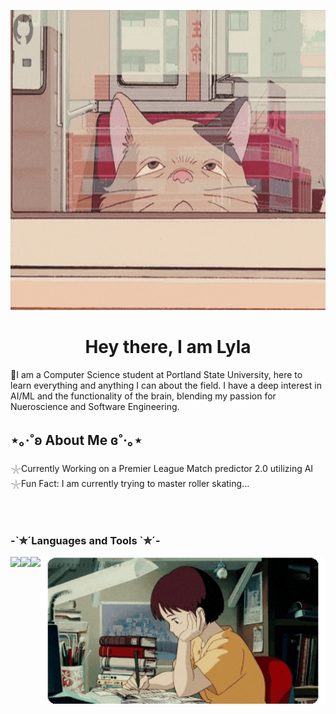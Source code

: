<!-- MasterHead -->
<p align="center">
    <img src="https://github.com/lylashukur/lylashukur/blob/main/Full%20time%20coder...%20part-time%20hobby%20hoarder!.gif" alt="GitHub Banner" style="width:1100px; height:480px;"/>
</p>

<h1 align="center"> Hey there, I am Lyla </h1>


<p> 🌱I am a Computer Science student at Portland State University, here to learn everything and anything I can about the field. I have a deep interest in AI/ML and the functionality of the brain, blending my passion for Nueroscience and Software Engineering.</p>

<h2>⋆｡‧˚ʚ About Me ɞ˚‧｡⋆</h2>

<p>𓇼Currently Working on a Premier League Match predictor 2.0 utilizing AI <br/>
𓇼Fun Fact: I am currently trying to master roller skating... <br/></p>


<br/>
<br/>
<h3 align="left">-`✮´Languages and Tools `✮´-</h3>

<div align="left" style="display: flex;">
  <!--<a href="https://skillicons.dev">-->
    <img src="https://skillicons.dev/icons?i=git,cpp,discord,github,gitlab,sklearn"/><br/>
    <img src="https://skillicons.dev/icons?i=vim,postgres,py,linux"/>
    <img src="https://skillicons.dev/icons?i=html, vscode,blender,postgres,latex,css"/>
    <div align="right">
        <img src="https://github.com/lylashukur/lylashukur/blob/main/Untitled%20design.gif" alt= "Study Gif" style="width:500px; top:800px;">
    </div>
</div>



<!--
    
![C++](https://img.shields.io/badge/c++-%2300599C.svg?style=for-the-badge&logo=c%2B%2B&logoColor=white)
![AssemblyScript](https://img.shields.io/badge/assembly%20script-%23000000.svg?style=for-the-badge&logo=assemblyscript&logoColor=white)
![C](https://img.shields.io/badge/c-%2300599C.svg?style=for-the-badge&logo=c&logoColor=white)
![HTML5](https://img.shields.io/badge/html5-%23E34F26.svg?style=for-the-badge&logo=html5&logoColor=white)
![Python](https://img.shields.io/badge/python-3670A0?style=for-the-badge&logo=python&logoColor=ffdd54)</div>-->

